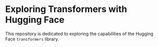 # Exploring Transformers with Hugging Face

This repository is dedicated to exploring the capabilities of the Hugging Face `transformers` library.
